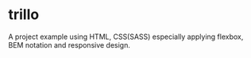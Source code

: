 # trillo
A project example using HTML, CSS(SASS)  especially applying flexbox, BEM notation and responsive design.
